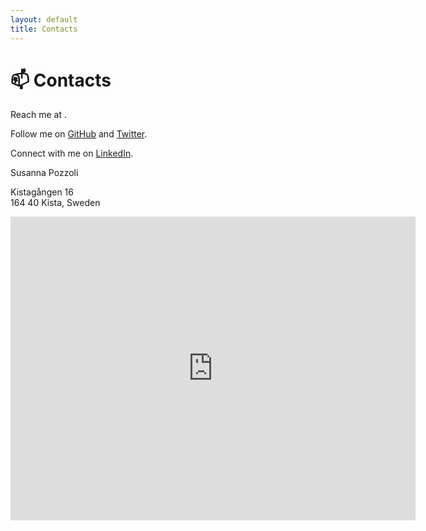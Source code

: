 ```yaml
---
layout: default
title: Contacts
---
```


# 📫 Contacts

<p>
    Reach me at <span class="e-mail" username="ilozzops" domain="es.htk"></span>.
</p>

<p>
    Follow me on <a href="https://github.com/snnpzz">GitHub</a> and <a href="https://twitter.com/snnpzz">Twitter</a>.
</p>

<p>
    Connect with me on <a href="www.linkedin.com/in/snnpzz">LinkedIn</a>.
</p>

<div class="address">
    <p>Susanna Pozzoli</p>
    <p>
        Kistagången 16
        <br>
        164 40 Kista, Sweden
    </p>
</div>

<iframe src="https://www.google.com/maps/embed?pb=!1m18!1m12!1m3!1d2030.708595987217!2d17.948019016219995!3d59.404574112029046!2m3!1f0!2f0!3f0!3m2!1i1024!2i768!4f13.1!3m3!1m2!1s0x465f9e92c961b301%3A0x64c9ee19dac11281!2sKistag%C3%A5ngen%2016%2C%20164%2040%20Kista!5e0!3m2!1sen!2sse!4v1656423894597!5m2!1sen!2sse" width="648" height="486" style="border:0;" allowfullscreen="" loading="lazy" referrerpolicy="no-referrer-when-downgrade"></iframe>
